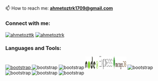﻿
📫 How to reach me: **ahmetoztrk1709@gmail.com**

<h3 align="left">Connect with me:</h3>
<p align="left">
<a href="https://www.linkedin.com/in/ahmet-%C3%B6zt%C3%BCrk-9961821ba/" target="blank"><img align="center" src="https://raw.githubusercontent.com/rahuldkjain/github-profile-readme-generator/master/src/images/icons/Social/linked-in-alt.svg" alt="ahmetozttk" height="30" width="40" /></a>
<a href="https://www.hackerrank.com/ahmetoztrk1709" target="blank"><img align="center" src="https://raw.githubusercontent.com/rahuldkjain/github-profile-readme-generator/master/src/images/icons/Social/hackerrank.svg" alt="ahmetoztrk" height="30" width="40" /></a>
</p>

<h3 align="left">Languages and Tools:</h3>
<p align="left"> <a href="https://getbootstrap.com" target="_blank" rel="noreferrer"> 
  <img  src="https://raw.githubusercontent.com/jmnote/z-icons/master/svg/c.svg" alt="bootstrap" width="40" height="40"/> </a> 
  <img  src="https://raw.githubusercontent.com/jmnote/z-icons/master/svg/cpp.svg" alt="bootstrap" width="40" height="40"/> </a> 
  <img  src="https://raw.githubusercontent.com/jmnote/z-icons/master/svg/java.svg" alt="bootstrap" width="40" height="40"/> </a> 
  <img  src="https://github.com/gilbarbara/logos/blob/master/logos/nodejs.svg" alt="bootstrap" width="40" height="40"/> </a> 
  <img  src="https://github.com/gilbarbara/logos/blob/master/logos/express.svg" alt="bootstrap" width="40" height="40"/> </a> 
  <img  src="https://github.com/gilbarbara/logos/blob/master/logos/mongodb.svg" alt="bootstrap" width="40" height="40"/> </a> 
  <img  src="https://github.com/gilbarbara/logos/blob/master/logos/postgresql.svg" alt="bootstrap" width="40" height="40"/> </a> 
  <img  src="https://raw.githubusercontent.com/jmnote/z-icons/master/svg/javascript.svg" alt="bootstrap" width="40" height="40"/> </a> 
  <img  src="https://github.com/gilbarbara/logos/blob/master/logos/mysql.svg" alt="bootstrap" width="40" height="40"/> </a> 
  <img  src="https://github.com/gilbarbara/logos/blob/master/logos/python.svg" alt="bootstrap" width="40" height="40"/> </a> 
 


